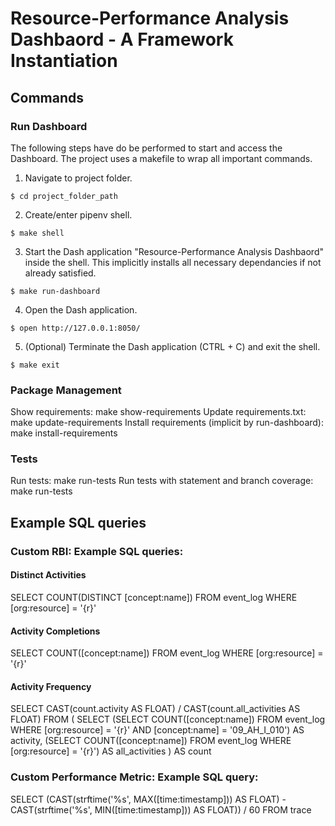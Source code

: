# Resource-Performance Analysis Dashbaord - A Framework Instantiation

## Commands
### Run Dashboard
The following steps have do be performed to start and access the Dashboard. The project uses a makefile to wrap all important commands.
1. Navigate to project folder.
```
$ cd project_folder_path
```
2. Create/enter pipenv shell.
```
$ make shell
```
3. Start the Dash application "Resource-Performance Analysis Dashbaord" inside the shell. This implicitly installs all necessary dependancies if not already satisfied.
```
$ make run-dashboard
```
4. Open the Dash application.
```
$ open http://127.0.0.1:8050/
```
5. (Optional) Terminate the Dash application (CTRL + C) and exit the shell.
```
$ make exit
```

### Package Management
Show requirements: make show-requirements
Update requirements.txt: make update-requirements
Install requirements (implicit by run-dashboard): make install-requirements
### Tests
Run tests: make run-tests
Run tests with statement and branch coverage: make run-tests

## Example SQL queries
### Custom RBI: Example SQL queries:
#### Distinct Activities
SELECT COUNT(DISTINCT [concept:name])
        FROM event_log
        WHERE [org:resource] = '{r}'
#### Activity Completions
SELECT COUNT([concept:name])
        FROM event_log
        WHERE [org:resource] = '{r}'
#### Activity Frequency
SELECT CAST(count.activity AS FLOAT) / CAST(count.all_activities AS FLOAT)
FROM (
    SELECT
        (SELECT COUNT([concept:name])
         FROM event_log
         WHERE [org:resource] = '{r}'
         AND [concept:name] = '09_AH_I_010') AS activity,
        (SELECT COUNT([concept:name])
         FROM event_log
         WHERE [org:resource] = '{r}') AS all_activities
) AS count
### Custom Performance Metric: Example SQL query:
SELECT
    (CAST(strftime('%s', MAX([time:timestamp])) AS FLOAT) - 
     CAST(strftime('%s', MIN([time:timestamp])) AS FLOAT)) / 60
FROM
    trace

